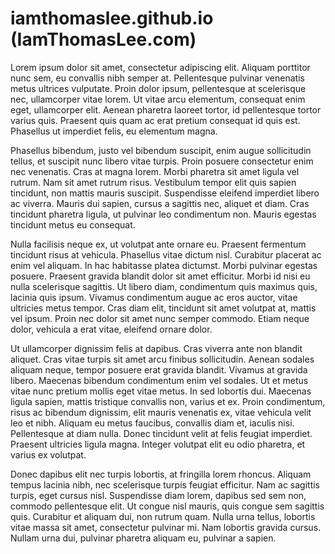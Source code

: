 # iamthomaslee.github.io (IamThomasLee.com)

Lorem ipsum dolor sit amet, consectetur adipiscing elit. Aliquam porttitor nunc sem, eu convallis nibh semper at. Pellentesque pulvinar venenatis metus ultrices vulputate. Proin dolor ipsum, pellentesque at scelerisque nec, ullamcorper vitae lorem. Ut vitae arcu elementum, consequat enim eget, ullamcorper elit. Aenean pharetra laoreet tortor, id pellentesque tortor varius quis. Praesent quis quam ac erat pretium consequat id quis est. Phasellus ut imperdiet felis, eu elementum magna.

Phasellus bibendum, justo vel bibendum suscipit, enim augue sollicitudin tellus, et suscipit nunc libero vitae turpis. Proin posuere consectetur enim nec venenatis. Cras at magna lorem. Morbi pharetra sit amet ligula vel rutrum. Nam sit amet rutrum risus. Vestibulum tempor elit quis sapien tincidunt, non mattis mauris suscipit. Suspendisse eleifend imperdiet libero ac viverra. Mauris dui sapien, cursus a sagittis nec, aliquet et diam. Cras tincidunt pharetra ligula, ut pulvinar leo condimentum non. Mauris egestas tincidunt metus eu consequat.

Nulla facilisis neque ex, ut volutpat ante ornare eu. Praesent fermentum tincidunt risus at vehicula. Phasellus vitae dictum nisl. Curabitur placerat ac enim vel aliquam. In hac habitasse platea dictumst. Morbi pulvinar egestas posuere. Praesent gravida blandit dolor sit amet efficitur. Morbi id nisi eu nulla scelerisque sagittis. Ut libero diam, condimentum quis maximus quis, lacinia quis ipsum. Vivamus condimentum augue ac eros auctor, vitae ultricies metus tempor. Cras diam elit, tincidunt sit amet volutpat at, mattis vel ipsum. Proin nec dolor sit amet nunc semper commodo. Etiam neque dolor, vehicula a erat vitae, eleifend ornare dolor.

Ut ullamcorper dignissim felis at dapibus. Cras viverra ante non blandit aliquet. Cras vitae turpis sit amet arcu finibus sollicitudin. Aenean sodales aliquam neque, tempor posuere erat gravida blandit. Vivamus at gravida libero. Maecenas bibendum condimentum enim vel sodales. Ut et metus vitae nunc pretium mollis eget vitae metus. In sed lobortis dui. Maecenas ligula sapien, mattis tristique convallis non, varius et ex. Proin condimentum, risus ac bibendum dignissim, elit mauris venenatis ex, vitae vehicula velit leo et nibh. Aliquam eu metus faucibus, convallis diam et, iaculis nisi. Pellentesque at diam nulla. Donec tincidunt velit at felis feugiat imperdiet. Praesent ultricies ligula magna. Integer volutpat elit eu odio pharetra, et varius ex volutpat.

Donec dapibus elit nec turpis lobortis, at fringilla lorem rhoncus. Aliquam tempus lacinia nibh, nec scelerisque turpis feugiat efficitur. Nam ac sagittis turpis, eget cursus nisl. Suspendisse diam lorem, dapibus sed sem non, commodo pellentesque elit. Ut congue nisl mauris, quis congue sem sagittis quis. Curabitur et aliquam dui, non rutrum quam. Nulla urna tellus, lobortis vitae massa sit amet, consectetur pulvinar mi. Nam lobortis gravida cursus. Nullam urna dui, pulvinar pharetra aliquam eu, pulvinar a sapien.
